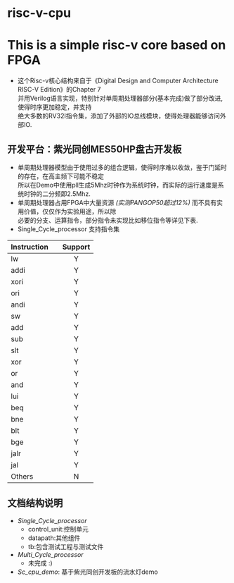# risc-v-cpu
# This is a simple risc-v core based on FPGA  

* 这个Risc-v核心结构来自于《Digital Design and Computer Architecture RISC-V Edition》的Chapter 7  
并用Verilog语言实现，特别针对单周期处理器部分(基本完成)做了部分改进,使得时序更加稳定，并支持  
绝大多数的RV32I指令集，添加了外部的IO总线模块，使得处理器能够访问外部IO.  

## 开发平台：紫光同创MES50HP盘古开发板  
* 单周期处理器模型由于使用过多的组合逻辑，使得时序难以收敛，鉴于门延时的存在，在高主频下可能不稳定  
所以在Demo中使用pll生成5Mhz时钟作为系统时钟，而实际的运行速度是系统时钟的二分频即2.5Mhz.  
* 单周期处理器占用FPGA中大量资源 _(实测PANGOP50超过12%)_ 而不具有实用价值，仅仅作为实验用途，所以除  
必要的分支、运算指令，部分指令未实现比如移位指令等详见下表.  
* Single_Cycle_processor 支持指令集  

| Instruction |  | Support |
| :-----| ----: | :----: |
| lw |  | Y |
| addi |  | Y |
| xori |  | Y |
| ori |  | Y |
| andi |  | Y |
| sw |  | Y |
| add |  | Y |
| sub |  | Y |
| slt |  | Y |
| xor |  | Y |
| or |  | Y |
| and |  | Y |
| lui |  | Y |
| beq |  | Y |
| bne |  | Y |
| blt |  | Y |
| bge |  | Y |
| jalr |  | Y |
| jal |  | Y |
| Others |  |N |

## 文档结构说明
  * _Single_Cycle_processor_    
      * control_unit:控制单元
      * datapath:其他组件
      * tb:包含测试工程与测试文件
  * _Multi_Cycle_processor_  
      * 未完成 :)
  * _Sc_cpu_demo_: 基于紫光同创开发板的流水灯demo  

